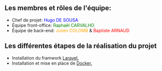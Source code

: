 
## Les membres et rôles de l'équipe:

- Chef de projet: <span style="color:blue;">Hugo DE SOUSA</span>
- Équipe front-office: <span style="color:green;">Raphaël CARVALHO</span>
- Équipe de back-end: <span style="color:orange;">Julien COLOMB</span> & <span style="color:red;">Baptiste ARNAUD</span>  

## Les différentes étapes de la réalisation du projet
- Installation du framwork <a href="https://laravel.com">Laravel.</a>
- Installation et mise en place de <a href="https://www.docker.com">Docker.</a>

